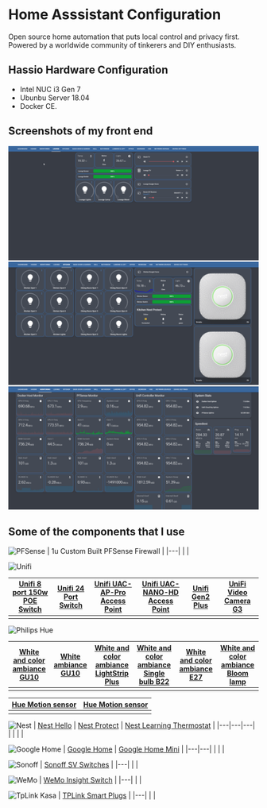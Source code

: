 # Home Asssistant Configuration

Open source home automation that puts local control and privacy first. Powered by a worldwide community of tinkerers and DIY enthusiasts. 

## Hassio Hardware Configuration
- Intel NUC i3 Gen 7 
- Ubunbu Server 18.04
- Docker CE. 

## Screenshots of my front end
![hassio1](https://raw.githubusercontent.com/noodlemctwoodle/hassio/master/www/github/screenshots/lounge.png)
![hassio2](https://raw.githubusercontent.com/noodlemctwoodle/hassio/master/www/github/screenshots/kitchen.png)
![hassio3](https://raw.githubusercontent.com/noodlemctwoodle/hassio/master/www/github/screenshots/grafana.png)



## Some of the components that I use

![PFSense](https://raw.githubusercontent.com/noodlemctwoodle/hassio/master/www/github/PfSense-Logo.png)
| 1u  Custom Built PFSense Firewall |
|---|
|   |

![Unifi](https://raw.githubusercontent.com/noodlemctwoodle/hassio/master/www/github/unifi-logo.png)

|[Unifi 8 port 150w POE Switch](https://www.ubnt.com/unifi-switching/unifi-switch-8-150w/)    |[Unifi 24 Port Switch](https://www.ubnt.com/unifi-switching/unifi-switch-2448/)    | [Unifi UAC-AP-Pro Access Point](https://www.ubnt.com/unifi/unifi-ap-ac-pro/)    | [Unifi UAC-NANO-HD Access Point](https://unifi-nanohd.ubnt.com/)    | [Unifi Gen2 Plus](https://unifi-protect.ubnt.com/cloud-key-gen2)    | [UniFi Video Camera G3](https://www.ui.com/unifi-video/unifi-video-camera-g3)   |
|---|---|---|---|---|---|
|   |   |   |   |   |   |



![Philips Hue](https://raw.githubusercontent.com/noodlemctwoodle/hassio/master/www/github/logo-hue.png)

|[White and color ambiance GU10](https://www2.meethue.com/en-gb/p/hue-white-and-color-ambiance-single-bulb-gu10/8718696485880)   |[White ambiance GU10](https://www2.meethue.com/en-gb/p/hue-white-ambiance-single-bulb-gu10/8718696598283)    | [White and color ambiance LightStrip Plus](https://www2.meethue.com/en-gb/p/hue-white-and-color-ambiance-white-and-color-ambiance-lightstrip-plus/7190155PH)   | [White and color ambiance Single bulb B22](https://www2.meethue.com/en-gb/p/hue-white-and-color-ambiance-single-bulb-b22/8718696593073)   | [White and color ambiance E27](https://www2.meethue.com/en-gb/p/hue-white-and-color-ambiance-single-bulb-e27/8718696592984)  | [White and color ambiance Bloom lamp](https://www2.meethue.com/en-gb/p/hue-white-and-color-ambiance-bloom-table-lamp/7299760PU)  |
|---|---|---|---|---|---|
|   |   |   |   |   |   |



| [Hue Motion sensor](https://www2.meethue.com/en-gb/p/hue-motion-sensor/8718696595190) | [Hue Motion sensor](https://www2.meethue.com/en-gb/p/hue-motion-sensor/8718696595190) |
|---|---|
|   |   |


![Nest](https://raw.githubusercontent.com/noodlemctwoodle/hassio/master/www/github/nest-logo.png)
| [Nest Hello](https://nest.com/uk/doorbell/nest-hello/overview/) | [Nest Protect](https://nest.com/uk/smoke-co-alarm/overview/) | [Nest Learning Thermostat](https://nest.com/uk/thermostats/nest-learning-thermostat/overview/) |
|---|---|---|
|   |   |   |

![Google Home](https://raw.githubusercontent.com/noodlemctwoodle/hassio/master/www/github/google-logo.png)
| [Google Home](https://store.google.com/gb/product/google_home) | [Google Home Mini](https://store.google.com/gb/product/google_home_mini?hl=en-GB) |
|---|---|
|   |   |

![Sonoff](https://raw.githubusercontent.com/noodlemctwoodle/hassio/master/www/github/sonofflogo.png)
| [Sonoff SV Switches](https://www.itead.cc/sonoff-sv.html) |
|---|
|   |

![WeMo](https://raw.githubusercontent.com/noodlemctwoodle/hassio/master/www/github/wemo-logo.png)
| [WeMo Insight Switch](https://www.belkin.com/uk/p/P-F7C029) |
|---|
|   |

![TpLink Kasa](https://raw.githubusercontent.com/noodlemctwoodle/hassio/master/www/github/tplink-logo.png)
| [TPLink Smart Plugs](https://www.tp-link.com/uk/products/details/cat-5258_HS110.html) |
|---|
|   |


